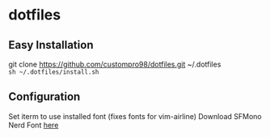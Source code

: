 # dotfiles

## Easy Installation
git clone https://github.com/custompro98/dotfiles.git ~/.dotfiles  
`sh ~/.dotfiles/install.sh`  

## Configuration
Set iterm to use installed font (fixes fonts for vim-airline)
Download SFMono Nerd Font [here](https://github.com/shaunsingh/SFMono-Nerd-Font-Ligaturized)
